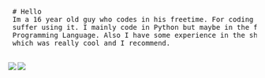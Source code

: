 
<br>
<pre>
 # Hello
 Im a 16 year old guy who codes in his freetime. For coding I use nvim and I really enjoy and     
 suffer using it. I mainly code in Python but maybe in the future I will try learning a new       
 Programming Language. Also I have some experience in the shell from the overthewire Bandit Level 
 which was really cool and I recommend.
</pre>

<br>



<img align="left" src="https://github-readme-stats.vercel.app/api?username=Moritz344&theme=gruvbox&show_icons=true&hide_border=true&count_private=true">
<img align="center" src="https://github-readme-stats.vercel.app/api/top-langs/?username=Moritz344&theme=gruvbox&show_icons=true&hide_border=true&layout=compact">

  







